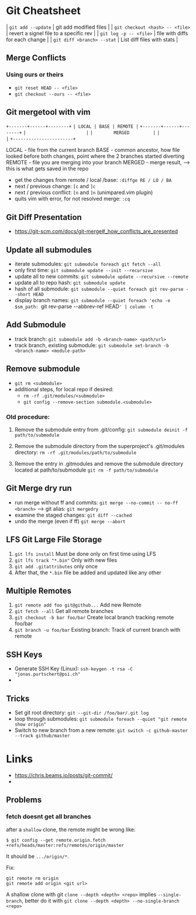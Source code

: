 # Git Cheatsheet

| `git add --update`              | git add modified files                 |
| `git checkout <hash> -- <file>` | revert a signel file to a specific rev |
| `git log -p -- <file>`          | file with diffs for each change        |
| `git diff <branch> --stat`      | List diff files with stats             |

## Merge Conflicts 

### Using ours or theirs 

  * `git reset HEAD -- <file>`
  * `git checkout --ours -- <file>`

## Git mergetool with vim 

  `+-------+------+--------+`
  `| LOCAL | BASE | REMOTE |`
  `+-------+------+--------+`
  `|                       |`
  `|        MERGED         |`
  `|                       |`
  `+-----------------------+`

  LOCAL   - file from the current branch
  BASE    - common ancestor, how file looked before both changes,
            point  where the 2 branches started diverting
  REMOTE  - file you are merging into your branch
  MERGED  - merge result, --> this is what gets saved in the repo


  * get the changes from remote / local /base:        `:diffge RE / LO / BA`
  * next / previous change:                           `[c` and `]c`
  * next / previous conflict:                         `[n` and `]n`   (unimpared.vim plugin)
  * quits vim with error, for not resolved merge:     `:cq`

## Git Diff Presentation

* https://git-scm.com/docs/git-merge#_how_conflicts_are_presented


## Update all submodules 
 * iterate submodules:          `git submodule foreach git fetch --all`
 * only first time:             `git submodule update --init --recursive`
 * update all to new commits:   `git submodule update --recursive --remote`
 * update all to repo hash:     `git submodule update`
 * hash of all submodule:       `git submodule --quiet foreach git rev-parse --short HEAD`
 * display branch names:        `git submodule --quiet foreach 'echo -e $sm_path: `git rev-parse --abbrev-ref HEAD`' | column -t`

## Add Submodule

* track branch: `git submodule add -b <branch-name> <path/url>`
* track branch, existing submodule: `git submodule set-branch -b  <branch-name> <module-path>`

## Remove submodule 

* `git rm <submodule>`
* additional steps, for local repo if desired:
  * `rm -rf .git/modules/<submodule>`
  * `git config --remove-section submodule.<submodule>`


### Old procedure:

  1. Remove the submodule entry from .git/config:
    `git submodule deinit -f path/to/submodule`

  2. Remove the submodule directory from the superproject's .git/modules directory:
     `rm -rf .git/modules/path/to/submodule`

  3. Remove the entry in .gitmodules and remove the submodule directory located at path/to/submodule
     `git rm -f path/to/submodule`

## Git Merge dry run 
  * run merge without ff and commits:   `git merge --no-commit -- no-ff <branch>`   --> git alias: `git mergedry`
  * examine the staged changes:         `git diff --cached`
  * undo the merge (even if ff)         `git merge --abort`
  

## LFS Git Large File Storage 
  1. `git lfs install`          Must be done only on first time using LFS
  2. `git lfs track "*.bin"`    Only with new files
  3. `git add .gitattributes`  only once
  4. After that, the `*.bin` file be added and updated like any other

## Multiple Remotes

  1. `git remote add foo git@github...` Add new Remote
  2. `git fetch --all`                  Get all remote branches
  3. `git checkout -b bar foo/bar`      Create local branch tracking remote foo/bar 
  4. `git branch -u foo/bar`            Existing branch: Track of current branch with remote
  


## SSH Keys
 * Generate SSH Key (Linux): `ssh-keygen -t rsa -C "jonas.purtschert@psi.ch"`
*

## Tricks

* Set git root directory:  `git --git-dir /foo/bar/.git log`
* loop through submodules: `git submodule foreach --quiet "git remote show origin"`
* Switch to new branch from a new remote: `git switch -c github-master --track github/master`
 

# Links 
 * https://chris.beams.io/posts/git-commit/
 * 

## Problems

### fetch doesnt get all branches

after a `shallow` clone, the remote might be wrong like:
```
$ git config --get remote.origin.fetch
+refs/heads/master:refs/remotes/origin/master
```

It should be `.../origin/*`.

Fix:
```
git remote rm origin
git remote add origin <git url>
```

A shallow clone with git `clone --depth <depth> <repo>` implies `--single-branch`, better do it with `git clone --depth <depth> --no-single-branch <repo>`



